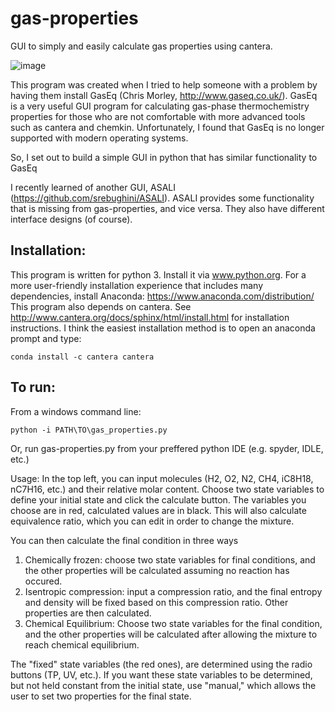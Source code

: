 # gas-properties
GUI to simply and easily calculate gas properties using cantera.

![image](https://user-images.githubusercontent.com/16088743/121784497-760c4700-cbb4-11eb-9342-9f23ec316f84.png)

This program was created when I tried to help someone with a problem by having them install
GasEq (Chris Morley, http://www.gaseq.co.uk/).
GasEq is a very useful GUI program for calculating gas-phase thermochemistry properties for those who are not comfortable with
more advanced tools such as cantera and chemkin. Unfortunately, I found that GasEq is no longer supported with modern
operating systems.

So, I set out to build a simple GUI in python that has similar functionality to GasEq

I recently learned of another GUI, ASALI (https://github.com/srebughini/ASALI). ASALI provides some functionality
that is missing from gas-properties, and vice versa. They also have different interface designs (of course).


Installation:
-------------
This program is written for python 3. Install it via www.python.org.
For a more user-friendly installation experience that includes many dependencies, install Anaconda: https://www.anaconda.com/distribution/
This program also depends on cantera. See http://www.cantera.org/docs/sphinx/html/install.html for installation instructions.
I think the easiest installation method is to open an anaconda prompt and type:

    conda install -c cantera cantera


To run:
-------
From a windows command line:

    python -i PATH\TO\gas_properties.py

Or, run gas-properties.py from your preffered python IDE (e.g. spyder, IDLE, etc.)

Usage:
In the top left, you can input molecules (H2, O2, N2, CH4, iC8H18, nC7H16, etc.) and their relative molar content.
Choose two state variables to define your initial state and click the calculate button. The variables you choose are in red,
calculated values are in black. This will also calculate equivalence ratio, which you can edit in order to change the mixture.

You can then calculate the final condition in three ways
  1. Chemically frozen: choose two state variables for final conditions, and the other properties will be calculated assuming
      no reaction has occured.
  2. Isentropic compression: input a compression ratio, and the final entropy and density will be fixed based
      on this compression ratio. Other properties are then calculated.
  3. Chemical Equilibrium: Choose two state variables for the final condition, and the other properties will be calculated
      after allowing the mixture to reach chemical equilibrium.

The "fixed" state variables (the red ones), are determined using the radio buttons (TP, UV, etc.).
If you want these state variables to be determined, but not held constant from the initial state, use "manual," which allows
the user to set two properties for the final state.
